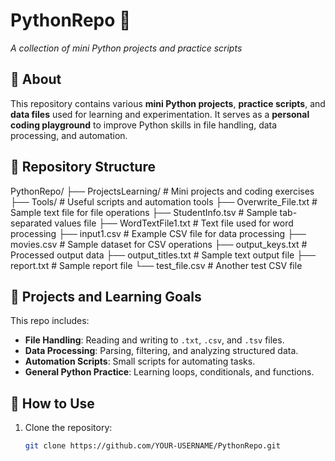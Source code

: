 # PythonRepo 🐍  
*A collection of mini Python projects and practice scripts*  

## 📌 About  
This repository contains various **mini Python projects**, **practice scripts**, and **data files** used for learning and experimentation. It serves as a **personal coding playground** to improve Python skills in file handling, data processing, and automation.

## 📂 Repository Structure  
PythonRepo/
├── ProjectsLearning/          # Mini projects and coding exercises
├── Tools/                     # Useful scripts and automation tools
├── Overwrite_File.txt         # Sample text file for file operations
├── StudentInfo.tsv            # Sample tab-separated values file
├── WordTextFile1.txt          # Text file used for word processing
├── input1.csv                 # Example CSV file for data processing
├── movies.csv                 # Sample dataset for CSV operations
├── output_keys.txt            # Processed output data
├── output_titles.txt          # Sample text output file
├── report.txt                 # Sample report file
└── test_file.csv              # Another test CSV file

## 📌 Projects and Learning Goals  
This repo includes:
- **File Handling**: Reading and writing to `.txt`, `.csv`, and `.tsv` files.  
- **Data Processing**: Parsing, filtering, and analyzing structured data.  
- **Automation Scripts**: Small scripts for automating tasks.  
- **General Python Practice**: Learning loops, conditionals, and functions.  

## 🚀 How to Use  
1. Clone the repository:  
   ```bash
   git clone https://github.com/YOUR-USERNAME/PythonRepo.git
